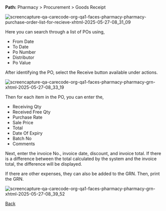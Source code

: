 **Path:** Pharmacy > Procurement > Goods Receipt

![screencapture-qa-carecode-org-qa1-faces-pharmacy-pharmacy-purchase-order-list-for-recieve-xhtml-2025-05-27-08_31_09](https://github.com/user-attachments/assets/cc7e2f85-b34f-4ab9-8965-05cc135b15dd)

Here you can search through a list of POs using,
* From Date
* To Date
* Po Number
* Distributor
* Po Value

After identifying the PO, select the Receive button available under actions.

![screencapture-qa-carecode-org-qa1-faces-pharmacy-pharmacy-grn-xhtml-2025-05-27-08_33_19](https://github.com/user-attachments/assets/99a3f64a-fb54-4ea7-96d8-f9f5ff935681)

Then for each item in the PO, you can enter the,
* Receiving Qty
* Received Free Qty
* Purchase Rate
* Sale Price
* Total
* Date Of Expiry
* Batch No
* Comments

Next, enter the invoice No., invoice date, discount, and invoice total. If there is a difference between the total calculated by the system and the invoice total, the difference will be displayed.

If there are other expenses, they can also be added to the GRN. Then, print the GRN.

![screencapture-qa-carecode-org-qa1-faces-pharmacy-pharmacy-grn-xhtml-2025-05-27-08_39_52](https://github.com/user-attachments/assets/c679ed0c-0eaf-4eb6-aa8d-6c4e059dc166)


[Back](https://github.com/hmislk/hmis/wiki/Pharmacy-Ordering)

